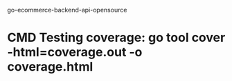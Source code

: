 go-ecommerce-backend-api-opensource
# CMD Testing coverage: go tool cover -html=coverage.out -o coverage.html